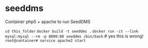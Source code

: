 # seeddms
Container php5 + apache to run SeedDMS 

`cd this_folder`
`docker build -t seeddms .`
`docker run -it --link mysql:mysql --rm -p 8000:80 seeddms /bin/bash`  # yes this is wrong!
`root@container# service apache2 start`  
